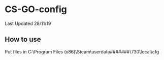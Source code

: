 # CS-GO-config

Last Updated 28/11/19

## How to use

Put files in  C:\Program Files (x86)\Steam\userdata\#######\730\local\cfg
